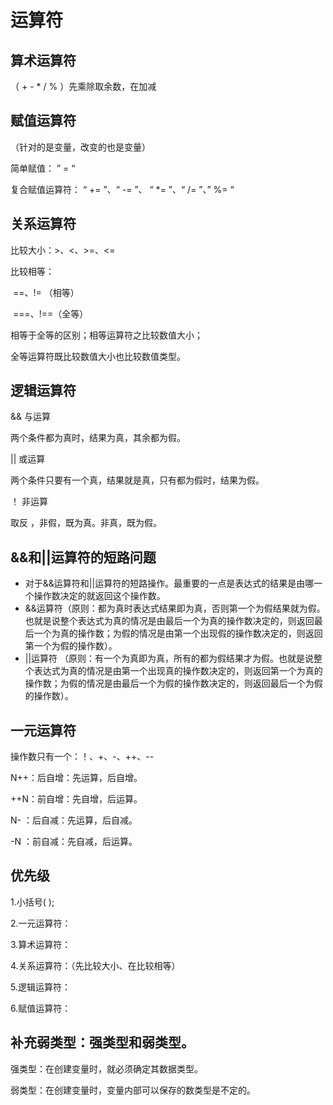 # 运算符

## 算术运算符

 （ + - * / % ）先乘除取余数，在加减

## 赋值运算符

（针对的是变量，改变的也是变量）

  简单赋值： ” = “

  复合赋值运算符： “ += ”、“ -= ”、 “ *= ”、“ /= ”、” %= “


## 关系运算符


  比较大小：>、<、>=、<=

  比较相等：

  ​		==、!= （相等）

  ​		===、!==（全等）

  相等于全等的区别；相等运算符之比较数值大小；

  全等运算符既比较数值大小也比较数值类型。


## 逻辑运算符


  && 与运算

  两个条件都为真时，结果为真，其余都为假。 

  || 或运算

  两个条件只要有一个真，结果就是真，只有都为假时，结果为假。

  ！ 非运算

  取反 ，非假，既为真。非真，既为假。

## &&和||运算符的短路问题

- 对于&&运算符和||运算符的短路操作。最重要的一点是表达式的结果是由哪一个操作数决定的就返回这个操作数。
- &&运算符（原则：都为真时表达式结果即为真，否则第一个为假结果就为假。也就是说整个表达式为真的情况是由最后一个为真的操作数决定的，则返回最后一个为真的操作数；为假的情况是由第一个出现假的操作数决定的，则返回第一个为假的操作数）。
- ||运算符 （原则：有一个为真即为真，所有的都为假结果才为假。也就是说整个表达式为真的情况是由第一个出现真的操作数决定的，则返回第一个为真的操作数；为假的情况是由最后一个为假的操作数决定的，则返回最后一个为假的操作数）。


## 一元运算符


  操作数只有一个：！、+、-、++、--

  N++：后自增：先运算，后自增。

  ++N：前自增：先自增，后运算。

  N-   ：后自减：先运算，后自减。

  -N   ：前自减：先自减，后运算。


## 优先级


  1.小括号( );

  2.一元运算符：

  3.算术运算符：

  4.关系运算符：（先比较大小、在比较相等）

  5.逻辑运算符：

  6.赋值运算符：

## 补充弱类型：强类型和弱类型。

   强类型：在创建变量时，就必须确定其数据类型。

   弱类型：在创建变量时，变量内部可以保存的数类型是不定的。

   